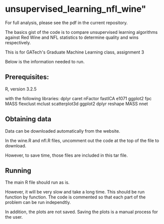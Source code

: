 # unsupervised_learning_nfl_wine" 

For full analysis, please see the pdf in the current repository.

The basics gist of the code is to compare unsupervised learning algorithms against Red Wine and NFL statistics to determine quality and wins respectively.

This is for GATech's Graduate Machine Learning class, assignment 3

Below is the information needed to run.

## Prerequisites:

R, version 3.2.5

with the following libraries:
dplyr
caret
nFactor
fastICA
e1071
ggplot2
fpc
MASS
flexclust
mclust
scatterplot3d
ggplot2
dplyr
reshape
MASS
nnet

## Obtaining data

Data can be downloaded automatically from the website.

In the wine.R and nfl.R files, uncomment out the code at the top of the file to download.

However, to save time, those files are included in this tar file.

## Running
The main R file should run as is.

However, it will be very slow and take a long time.  This should be run function by function.  The code is commented so that each part of the problem can be run independtly.  

In addition, the plots are not saved.  Saving the plots is a manual process for the user.

